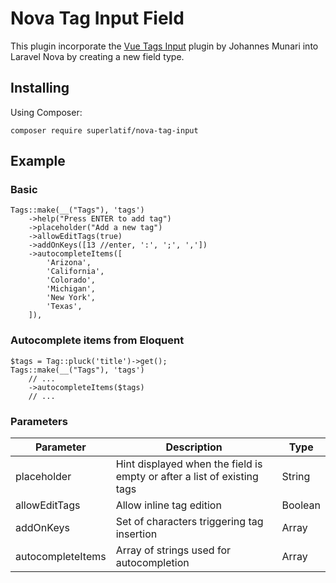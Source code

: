 # Nova Tag Input Field

This plugin incorporate the [Vue Tags Input](https://github.com/JohMun/vue-tags-input) plugin by Johannes Munari into Laravel Nova by creating a new field type.

## Installing

Using Composer:
```
composer require superlatif/nova-tag-input
```

## Example

### Basic
```
Tags::make(__("Tags"), 'tags')
    ->help("Press ENTER to add tag")
    ->placeholder("Add a new tag")
    ->allowEditTags(true)
    ->addOnKeys([13 //enter, ':', ';', ','])
    ->autocompleteItems([
        'Arizona',
        'California',
        'Colorado',
        'Michigan',
        'New York',
        'Texas',
    ]),
```

### Autocomplete items from Eloquent
```
$tags = Tag::pluck('title')->get();
Tags::make(__("Tags"), 'tags')
    // ...
    ->autocompleteItems($tags)
    // ...
```

### Parameters
| Parameter            | Description                                                             | Type    |
| -------------------- | ----------------------------------------------------------------------- | ------- |
| placeholder          | Hint displayed when the field is empty or after a list of existing tags | String  |
| allowEditTags        | Allow inline tag edition                                                | Boolean |
| addOnKeys            | Set of characters triggering tag insertion                              | Array   |
| autocompleteItems    | Array of strings used for autocompletion                                | Array   |



